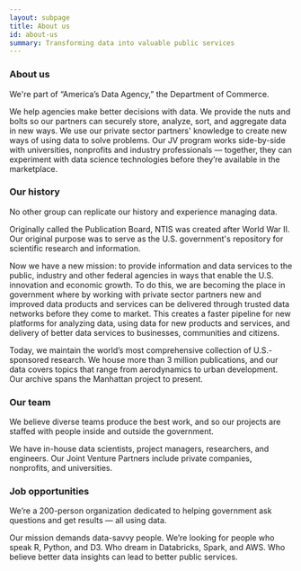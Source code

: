 ```yaml
---
layout: subpage
title: About us
id: about-us
summary: Transforming data into valuable public services
---
```

<h3>About us</h3>

We're part of &ldquo;America’s Data Agency,&rdquo; the Department of Commerce.

We help agencies make better decisions with data.  We provide the nuts and bolts so our partners can securely store, analyze, sort, and aggregate data in new ways. We use our private sector partners' knowledge to create new ways of using data to solve problems.  Our JV program works side-by-side with universities, nonprofits and industry professionals &mdash; together, they can experiment with data science technologies before they’re available in the marketplace.

### Our history

No other group can replicate our history and experience managing data.

Originally called the Publication Board, NTIS was created after World War II. Our original purpose was to serve as the U.S. government's repository for scientific research and information.

Now we have a new mission: to provide information and data services to the public, industry and other federal agencies in ways that enable the U.S. innovation and economic growth.  To do this, we are becoming the place in government where by working with private sector partners new and improved data products and services can be delivered through trusted data networks before they come to market.  This creates a faster pipeline for new platforms for analyzing data, using data for new products and services, and delivery of better data services to businesses, communities and citizens. 

Today, we maintain the world’s most comprehensive collection of U.S.-sponsored research. We house more than 3 million publications, and our data covers topics that range from aerodynamics to urban development. Our archive spans the Manhattan project to present.

### Our team

We believe diverse teams produce the best work, and so our projects are staffed with people inside and outside the government.

We have in-house data scientists, project managers, researchers, and engineers. Our Joint Venture Partners include private companies, nonprofits, and universities.

### Job opportunities

We’re a 200-person organization dedicated to helping government ask questions and get results — all using data.

Our mission demands data-savvy people.  We’re looking for people who speak R, Python, and D3. Who dream in Databricks, Spark, and AWS. Who believe better data insights can lead to better public services.
